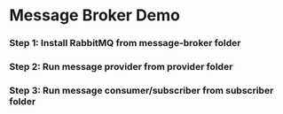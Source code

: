 # Message Broker Demo

### Step 1: Install RabbitMQ from message-broker folder

### Step 2: Run message provider from provider folder

### Step 3: Run message consumer/subscriber from subscriber folder
